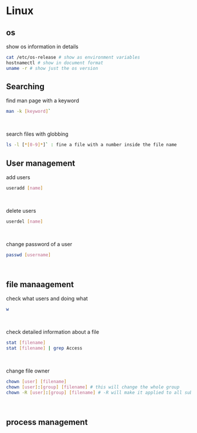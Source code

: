 # Linux

## os

show os information in details
```bash
cat /etc/os-release # show as environment variables
hostnamectl # show in document format
uname -r # show just the os version
```

## Searching

find man page with a keyword
```bash
man -k [keyword]`
```
<br>

search files with globbing
```bash
ls -l [*[0-9]*]` : fine a file with a number inside the file name
```

## User management

add users
```bash
useradd [name]
```
<br>

delete users
```bash
userdel [name]
```
<br>

change password of a user
```bash
passwd [username]
```
<br>

## file manaagement

check what users and doing what
```bash
w
```
<br>

check detailed information about a file
```bash
stat [filename]
stat [filename] | grep Access
```
<br>

change file owner
```bash
chown [user] [filename]
chown [user]:[group] [filename] # this will change the whole group
chown -R [user]:[group] [filename] # -R will make it applied to all subdirectories
```
<br>

## process management


